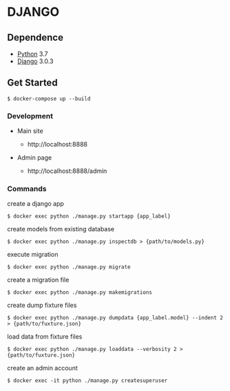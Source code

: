 # DJANGO


## Dependence

* [Python](https://www.python.org/) 3.7
* [Django](https://www.djangoproject.com/) 3.0.3

## Get Started

```
$ docker-compose up --build
```

### Development

- Main site
    - http://localhost:8888

- Admin page
    - http://localhost:8888/admin

### Commands
create a django app
```
$ docker exec python ./manage.py startapp {app_label}
```

create models from existing database
```
$ docker exec python ./manage.py inspectdb > {path/to/models.py}
```

execute migration
```
$ docker exec python ./manage.py migrate
```

create a migration file
```
$ docker exec python ./manage.py makemigrations
```

create dump fixture files
```
$ docker exec python ./manage.py dumpdata {app_label.model} --indent 2 > {path/to/fuxture.json}
```

load data from fixture files
```
$ docker exec python ./manage.py loaddata --verbosity 2 > {path/to/fuxture.json}
```

create an admin account
```
$ docker exec -it python ./manage.py createsuperuser
```
